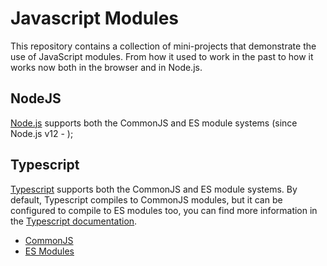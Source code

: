 # Javascript Modules

This repository contains a collection of mini-projects that demonstrate the use of JavaScript modules.
From how it used to work in the past to how it works now both in the browser and in Node.js.

## NodeJS

[Node.js](https://nodejs.org/en) supports both the CommonJS and ES module systems (since Node.js v12 - );

## Typescript

[Typescript](https://www.typescriptlang.org) supports both the CommonJS and ES module systems.
By default, Typescript compiles to CommonJS modules, but it can be configured to compile to ES modules too, you can 
find more information in the [Typescript documentation](https://www.typescriptlang.org/docs/handbook/2/modules.html).

- [CommonJS](./typescript/common-js)
- [ES Modules](./typescript/esm)
